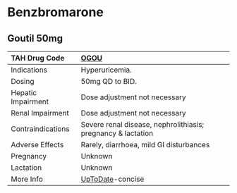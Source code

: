 # Benzbromarone

## Goutil 50mg

| TAH Drug Code      | [OGOU](https://www.tahsda.org.tw/drugs/hissearch.php?drug_code=OGOU)                               |
|:-------------------|:---------------------------------------------------------------------------------------------------|
| Indications        | Hyperuricemia.                                                                                     |
| Dosing             | 50mg QD to BID.                                                                                    |
| Hepatic Impairment | Dose adjustment not necessary                                                                      |
| Renal Impairment   | Dose adjustment not necessary                                                                      |
| Contraindications  | Severe renal disease, nephrolithiasis; pregnancy & lactation                                       |
| Adverse Effects    | Rarely, diarrhoea, mild GI disturbances                                                            |
| Pregnancy          | Unknown                                                                                            |
| Lactation          | Unknown                                                                                            |
| More Info          | [UpToDate](https://www.uptodate.com/contents/benzbromarone-international-drug-information)-concise |

